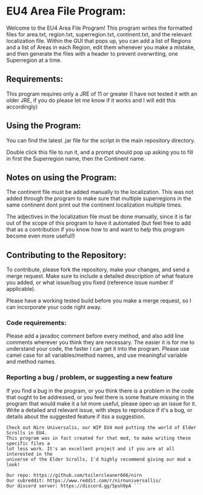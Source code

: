 # EU4 Area File Program:

Welcome to the EU4 Area File Program! This program writes the formatted files for area.txt, region.txt, superregion.txt, continent.txt, and the relevant localization file. Within the GUI that pops up, you can add a list of Regions and a list of Areas in each Region, edit them whenever you make a mistake, and then generate the files with a header to prevent overwriting, one Superregion at a time.

## Requirements:
This program requires only a JRE of 11 or greater (I have not tested it with an older JRE, if you do please let me know if it works and I will edit this accordingly)

## Using the Program:
You can find the latest .jar file for the script in the main repository directory.

Double click this file to run it, and a prompt should pop up asking you to fill in first the Superregion name, then the Continent name. 

## Notes on using the Program:
The continent file must be added manually to the localization. This was not added through the program to make sure that multiple superregions in the same continent dont print out the continent localization multiple times.

The adjectives in the localization file must be done manually, since it is far out of the scope of this program to have it automated (but feel free to add that as a contribution if you know how to and want to help this program become even more useful!)

## Contributing to the Repository:
To contribute, please fork the repository, make your changes, and send a merge request.
Make sure to include a detailed description of what feature you added, or what issue/bug you fixed (reference issue number if applicable).

Please have a working tested build before you make a merge request, so I can incorporate your code right away.

### Code requirements:
Please add a javadoc comment before every method, and also add line comments wherever you think they are necessary. The easier it is for me to understand your code, the faster I can get it into the program.
Please use camel case for all variables/method names, and use meaningful variable and method names.

### Reporting a bug / problem, or suggesting a new feature
If you find a bug in the program, or you think there is a problem in the code that ought to be addressed, or you feel there is some feature missing in the program that would make it a lot more useful, please open up an issue for it. Write a detailed and relevant issue, with steps to reproduce if it's a bug, or details about the suggested feature if itss a suggestion.

```
Check out Nirn Universalis, our WIP EU4 mod putting the world of Elder Scrolls in EU4. 
This program was in fact created for that mod, to make writing these specific files a 
lot less work. It's an excellent project and if you are at all interested in the 
universe of the Elder Scrolls, I'd highly recommend giving our mod a look!

Our repo: https://github.com/toilercleaner666/nirn
Our subreddit: https://www.reddit.com/r/nirnuniversallis/
Our discord server: https://discord.gg/Spsh9pA ```
